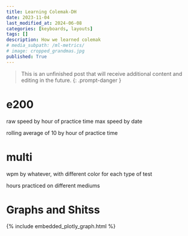 ```yaml
---
title: Learning Colemak-DH
date: 2023-11-04
last_modified_at: 2024-06-08
categories: [keyboards, layouts]
tags: []
description: How we learned colemak
# media_subpath: /ml-metrics/
# image: cropped_grandmas.jpg
published: True
---
```


> This is an unfinished post that will receive additional content and editing in the future. 
{: .prompt-danger }

# e200

raw speed by hour of practice time
max speed by date


rolling average of 10 by hour of practice time

# multi

wpm by whatever, with different color for each type of test

hours practiced on different mediums

# Graphs and Shitss

{% include embedded_plotly_graph.html %}

